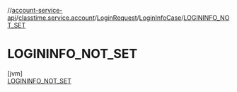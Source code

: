 //[account-service-api](../../../../../index.md)/[classtime.service.account](../../../index.md)/[LoginRequest](../../index.md)/[LoginInfoCase](../index.md)/[LOGININFO_NOT_SET](index.md)

# LOGININFO_NOT_SET

[jvm]\
[LOGININFO_NOT_SET](index.md)
